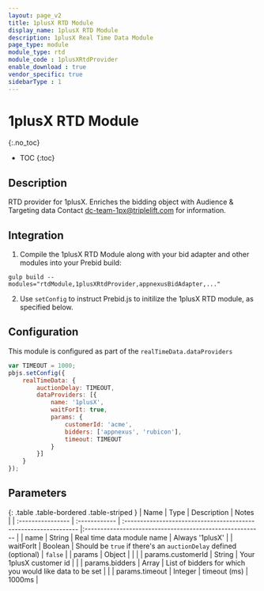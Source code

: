 ```yaml
---
layout: page_v2
title: 1plusX RTD Module
display_name: 1plusX RTD Module
description: 1plusX Real Time Data Module
page_type: module
module_type: rtd
module_code : 1plusXRtdProvider
enable_download : true
vendor_specific: true
sidebarType : 1
---
```


# 1plusX RTD Module
{:.no_toc}

* TOC
{:toc}

## Description

RTD provider for 1plusX. 
Enriches the bidding object with Audience & Targeting data
Contact dc-team-1px@triplelift.com for information.

## Integration

1) Compile the 1plusX RTD Module along with your bid adapter and other modules into your Prebid build:  


```
gulp build --modules="rtdModule,1plusXRtdProvider,appnexusBidAdapter,..."  
```

2) Use `setConfig` to instruct Prebid.js to initilize the 1plusX RTD module, as specified below. 

## Configuration

This module is configured as part of the `realTimeData.dataProviders`  

```javascript
var TIMEOUT = 1000;
pbjs.setConfig({
    realTimeData: {
        auctionDelay: TIMEOUT,
        dataProviders: [{
            name: '1plusX',
            waitForIt: true,
            params: {
                customerId: 'acme',
                bidders: ['appnexus', 'rubicon'],
                timeout: TIMEOUT
            }
        }]
    }
});
```

## Parameters

{: .table .table-bordered .table-striped }
| Name              | Type          | Description                                                      | Notes                                                    |
| :---------------- | :------------ | :--------------------------------------------------------------- |:-------------------------------------------------------- |
| name              | String        | Real time data module name                                       | Always '1plusX'                                          |
| waitForIt         | Boolean       | Should be `true` if there's an `auctionDelay` defined (optional) | `false`                                                  |
| params            | Object        |                                                                  |                                                          |
| params.customerId | String        | Your 1plusX customer id                                          |                                                          |
| params.bidders    | Array<string> | List of bidders for which you would like data to be set          |                                                          |
| params.timeout    | Integer       | timeout (ms)                                                     | 1000ms                                                   |
